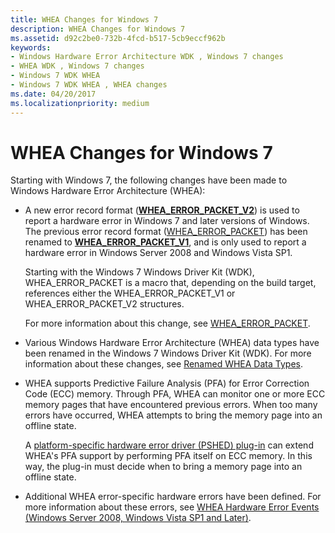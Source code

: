 ```yaml
---
title: WHEA Changes for Windows 7
description: WHEA Changes for Windows 7
ms.assetid: d92c2be0-732b-4fcd-b517-5cb9eccf962b
keywords:
- Windows Hardware Error Architecture WDK , Windows 7 changes
- WHEA WDK , Windows 7 changes
- Windows 7 WDK WHEA
- Windows 7 WDK WHEA , WHEA changes
ms.date: 04/20/2017
ms.localizationpriority: medium
---
```


# WHEA Changes for Windows 7


Starting with Windows 7, the following changes have been made to Windows Hardware Error Architecture (WHEA):

-   A new error record format ([**WHEA\_ERROR\_PACKET\_V2**](https://docs.microsoft.com/windows-hardware/drivers/ddi/ntddk/ns-ntddk-_whea_error_packet_v2)) is used to report a hardware error in Windows 7 and later versions of Windows. The previous error record format ([WHEA\_ERROR\_PACKET](https://docs.microsoft.com/previous-versions/windows/hardware/drivers/ff560465(v=vs.85))) has been renamed to [**WHEA\_ERROR\_PACKET\_V1**](https://docs.microsoft.com/windows-hardware/drivers/ddi/ntddk/ns-ntddk-_whea_error_packet_v1), and is only used to report a hardware error in Windows Server 2008 and Windows Vista SP1.

    Starting with the Windows 7 Windows Driver Kit (WDK), WHEA\_ERROR\_PACKET is a macro that, depending on the build target, references either the WHEA\_ERROR\_PACKET\_V1 or WHEA\_ERROR\_PACKET\_V2 structures.

    For more information about this change, see [WHEA\_ERROR\_PACKET](https://docs.microsoft.com/previous-versions/windows/hardware/drivers/ff560465(v=vs.85)).

-   Various Windows Hardware Error Architecture (WHEA) data types have been renamed in the Windows 7 Windows Driver Kit (WDK). For more information about these changes, see [Renamed WHEA Data Types](renamed-whea-data-types.md).

-   WHEA supports Predictive Failure Analysis (PFA) for Error Correction Code (ECC) memory. Through PFA, WHEA can monitor one or more ECC memory pages that have encountered previous errors. When too many errors have occurred, WHEA attempts to bring the memory page into an offline state.

    A [platform-specific hardware error driver (PSHED) plug-in](platform-specific-hardware-error-driver-plug-ins2.md) can extend WHEA's PFA support by performing PFA itself on ECC memory. In this way, the plug-in must decide when to bring a memory page into an offline state.

-   Additional WHEA error-specific hardware errors have been defined. For more information about these errors, see [WHEA Hardware Error Events (Windows Server 2008, Windows Vista SP1 and Later)](https://docs.microsoft.com/previous-versions/windows/hardware/drivers/ff560537(v=vs.85)).

 

 




